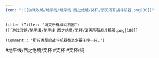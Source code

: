 ```yaml
---
Icon: "![[游戏攻略/地平线/地平线 西之绝境/奖杯/消灭所有战斗机器.png|30]]"
---
```

```ad-common-bronze-trophy
title: (Title:: "消灭所有战斗机器")
![[游戏攻略/地平线/地平线 西之绝境/奖杯/消灭所有战斗机器.png|100]]

(Comment:: "所有类型的战斗机器都至少要干掉一只.")
```

#地平线/西之绝境/奖杯 #奖杯 #奖杯/铜
